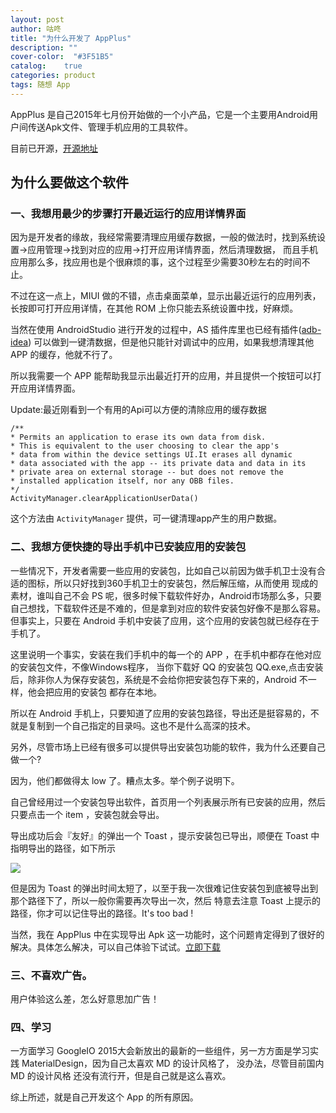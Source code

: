 ```yaml
---
layout: post
author: 咕咚
title: "为什么开发了 AppPlus"
description: ""
cover-color:  "#3F51B5"
catalog:    true
categories: product
tags: 随想 App
---
```

AppPlus 是自己2015年七月份开始做的一个小产品，它是一个主要用Android用户间传送Apk文件、管理手机应用的工具软件。

目前已开源，[开源地址](https://github.com/maoruibin/AppPlus)

## 为什么要做这个软件

### 一、我想用最少的步骤打开最近运行的应用详情界面

 因为是开发者的缘故，我经常需要清理应用缓存数据，一般的做法时，找到系统设置->应用管理->找到对应的应用->打开应用详情界面，然后清理数据，
 而且手机应用那么多，找应用也是个很麻烦的事，这个过程至少需要30秒左右的时间不止。

 不过在这一点上，MIUI 做的不错，点击桌面菜单，显示出最近运行的应用列表，长按即可打开应用详情，在其他 ROM 上你只能去系统设置中找，好麻烦。

 当然在使用 AndroidStudio 进行开发的过程中，AS 插件库里也已经有插件([adb-idea](https://github.com/pbreault/adb-idea))
 可以做到一键清数据，但是他只能针对调试中的应用，如果我想清理其他 APP 的缓存，他就不行了。

 所以我需要一个 APP 能帮助我显示出最近打开的应用，并且提供一个按钮可以打开应用详情界面。

 Update:最近刚看到一个有用的Api可以方便的清除应用的缓存数据

    /**
    * Permits an application to erase its own data from disk.
    * This is equivalent to the user choosing to clear the app's
    * data from within the device settings UI.It erases all dynamic
    * data associated with the app -- its private data and data in its
    * private area on external storage -- but does not remove the
    * installed application itself, nor any OBB files.
    */
    ActivityManager.clearApplicationUserData()

这个方法由 `ActivityManager` 提供，可一键清理app产生的用户数据。   

### 二、我想方便快捷的导出手机中已安装应用的安装包

 一些情况下，开发者需要一些应用的安装包，比如自己以前因为做手机卫士没有合适的图标，所以只好找到360手机卫士的安装包，然后解压缩，从而使用
 现成的素材，谁叫自己不会 PS 呢，很多时候下载软件好办，Android市场那么多，只要自己想找，下载软件还是不难的，但是拿到对应的软件安装包好像不是那么容易。
 但事实上，只要在 Android 手机中安装了应用，这个应用的安装包就已经存在于手机了。

 这里说明一个事实，安装在我们手机中的每一个的 APP ，在手机中都存在他对应的安装包文件，不像Windows程序，
 当你下载好 QQ 的安装包 QQ.exe,点击安装后，除非你人为保存安装包，系统是不会给你把安装包存下来的，Android 不一样，他会把应用的安装包
 都存在本地。

 所以在 Android 手机上，只要知道了应用的安装包路径，导出还是挺容易的，不就是复制到一个自己指定的目录吗。这也不是什么高深的技术。

 另外，尽管市场上已经有很多可以提供导出安装包功能的软件，我为什么还要自己做一个?

 因为，他们都做得太 low 了。糟点太多。举个例子说明下。

 自己曾经用过一个安装包导出软件，首页用一个列表展示所有已安装的应用，然后只要点击一个 item ，安装包就会导出。

 导出成功后会『友好』的弹出一个 Toast ，提示安装包已导出，顺便在 Toast 中指明导出的路径，如下所示

![](http://7xr9gx.com1.z0.glb.clouddn.com/appplus_about_1.png)

 但是因为 Toast 的弹出时间太短了，以至于我一次很难记住安装包到底被导出到那个路径下了，所以一般你需要再次导出一次，然后
 特意去注意 Toast 上提示的路径，你才可以记住导出的路径。It's too bad !

 当然，我在 AppPlus 中在实现导出 Apk 这一功能时，这个问题肯定得到了很好的解决。具体怎么解决，可以自己体验下试试。[立即下载](http://fir.im/appplus)

### 三、不喜欢广告。

  用户体验这么差，怎么好意思加广告！

### 四、学习

  一方面学习 GoogleIO 2015大会新放出的最新的一些组件，另一方方面是学习实践 MaterialDesign，因为自己太喜欢 MD 的设计风格了，
  没办法，尽管目前国内 MD 的设计风格 还没有流行开，但是自己就是这么喜欢。

综上所述，就是自己开发这个 App 的所有原因。
